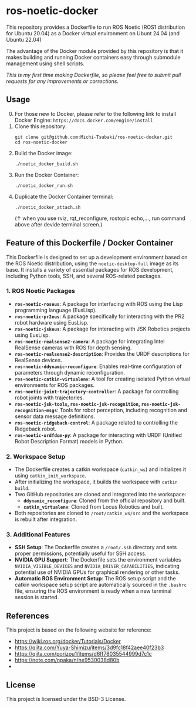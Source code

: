 # ros-noetic-docker
This repository provides a Dockerfile to run ROS Noetic (ROS1 distribution for Ubuntu 20.04) as a Docker virtual environment on Ubunt 24.04 (and Ubuntu 22.04)

The advantage of the Docker module provided by this repository is that it makes building and running Docker containers easy through submodule management using shell scripts.

*This is my first time making Dockerfile, so please feel free to submit pull requests for any improvements or corrections.*

## Usage
0. For those new to Docker, please refer to the following link to install Docker Engine:
   `https://docs.docker.com/engine/install`
1. Clone this repository:
   ```
   git clone git@github.com:Michi-Tsubaki/ros-noetic-docker.git
   cd ros-noetic-docker
   ```
2. Build the Docker image:
   ```
   ./noetic_docker_build.sh
   ```
3. Run the Docker Container:
   ```
   ./noetic_docker_run.sh
   ```
4. Duplicate the Docker Container terminal:
   ```
   ./noetic_docker_attach.sh
   ```
    (↑ when you use rviz, rqt_reconfigure, rostopic echo,..., run command above after devide terminal screen.)

## Feature of this Dockerfile / Docker Container
This Dockerfile is designed to set up a development environment based on the ROS Noetic distribution, using the `noetic-desktop-full` image as its base. It installs a variety of essential packages for ROS development, including Python tools, SSH, and several ROS-related packages.

### 1. ROS Noetic Packages
- **`ros-noetic-roseus`**: A package for interfacing with ROS using the Lisp programming language (EusLisp).
- **`ros-noetic-pr2eus`**: A package specifically for interacting with the PR2 robot hardware using EusLisp.
- **`ros-noetic-jskeus`**: A package for interacting with JSK Robotics projects using EusLisp.
- **`ros-noetic-realsense2-camera`**: A package for integrating Intel RealSense cameras with ROS for depth sensing.
- **`ros-noetic-realsense2-description`**: Provides the URDF descriptions for RealSense devices.
- **`ros-noetic-ddynamic-reconfigure`**: Enables real-time configuration of parameters through dynamic reconfiguration.
- **`ros-noetic-catkin-virtualenv`**: A tool for creating isolated Python virtual environments for ROS packages.
- **`ros-noetic-joint-trajectory-controller`**: A package for controlling robot joints with trajectories.
- **`ros-noetic-jsk-tools`, `ros-noetic-jsk-recognition`, `ros-noetic-jsk-recognition-msgs`**: Tools for robot perception, including recognition and sensor data message definitions.
- **`ros-noetic-ridgeback-control`**: A package related to controlling the Ridgeback robot.
- **`ros-noetic-urdfdom-py`**: A package for interacting with URDF (Unified Robot Description Format) models in Python.

### 2. Workspace Setup
- The Dockerfile creates a catkin workspace (`catkin_ws`) and initializes it using `catkin_init_workspace`.
- After initializing the workspace, it builds the workspace with `catkin build`.
- Two GitHub repositories are cloned and integrated into the workspace:
  - **`ddynamic_reconfigure`**: Cloned from the official repository and built.
  - **`catkin_virtualenv`**: Cloned from Locus Robotics and built.
- Both repositories are cloned to `/root/catkin_ws/src` and the workspace is rebuilt after integration.

### 3. Additional Features
- **SSH Setup**: The Dockerfile creates a `/root/.ssh` directory and sets proper permissions, potentially useful for SSH access.
- **NVIDIA GPU Support**: The Dockerfile sets the environment variables `NVIDIA_VISIBLE_DEVICES` and `NVIDIA_DRIVER_CAPABILITIES`, indicating potential use of NVIDIA GPUs for graphical rendering or other tasks.
- **Automatic ROS Environment Setup**: The ROS setup script and the catkin workspace setup script are automatically sourced in the `.bashrc` file, ensuring the ROS environment is ready when a new terminal session is started.

## References
This project is based on the following website for reference:
- https://wiki.ros.org/docker/Tutorials/Docker
- https://qiita.com/Yuya-Shimizu/items/3d9fc18f42aee40f23b3
- https://qiita.com/porizou1/items/d6ff78035544999d7c1c
- https://note.com/npaka/n/ne9530038d80b
- 

## License

This project is licensed under the BSD-3 License.
